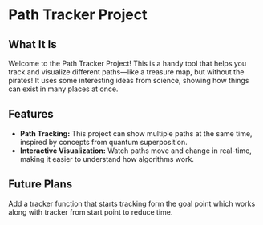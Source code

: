 # Path Tracker Project
## What It Is
Welcome to the Path Tracker Project! This is a handy tool that helps you track and visualize different paths—like a treasure map, but without the pirates! It uses some interesting ideas from science, showing how things can exist in many places at once.

## Features
- **Path Tracking:** This project can show multiple paths at the same time, inspired by concepts from quantum superposition.
- **Interactive Visualization:** Watch paths move and change in real-time, making it easier to understand how algorithms work.

## Future Plans
Add a tracker function that starts tracking form the goal point which works along with tracker from start point to reduce time.

